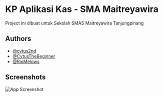 # KP Aplikasi Kas - SMA Maitreyawira

Project ini dibuat untuk Sekolah SMAS Maitreyawira Tanjungpinang

## Authors

- [@cytus2nd](https://www.github.com/cytus2nd)
- [@CytusTheBeginner](https://www.github.com/cytusthebeginner)
- [@RioMelows](https://www.github.com/riomelows)

## Screenshots

![App Screenshot](https://via.placeholder.com/468x300?text=App+Screenshot+Here)
